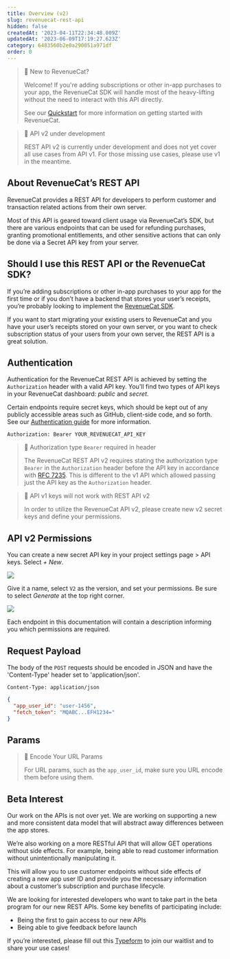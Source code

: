 ```yaml
---
title: Overview (v2)
slug: revenuecat-rest-api
hidden: false
createdAt: '2023-04-11T22:34:48.009Z'
updatedAt: '2023-06-09T17:19:27.623Z'
category: 6483560b2e0a290051a971df
order: 0
---
```

> 📘 New to RevenueCat?
> 
> Welcome! If you're adding subscriptions or other in-app purchases to your app, the RevenueCat SDK will handle most of the heavy-lifting without the need to interact with this API directly.
> 
> See our [Quickstart](doc:getting-started) for more information on getting started with RevenueCat.

> 📘 API v2 under development
> 
> REST API v2 is currently under development and does not yet cover all use cases from API v1. For those missing use cases, please use v1 in the meantime.

## About RevenueCat’s REST API

RevenueCat provides a REST API for developers to perform customer and transaction related actions from their own server. 

Most of this API is geared toward client usage via RevenueCat’s SDK, but there are various endpoints that can be used for refunding purchases, granting promotional entitlements, and other sensitive actions that can only be done via a Secret API key from your server.

## Should I use this REST API or the RevenueCat SDK?

If you’re adding subscriptions or other in-app purchases to your app for the first time or if you don’t have a backend that stores your user’s receipts, you’re probably looking to implement the [RevenueCat SDK](doc:installation).

If you want to start migrating your existing users to RevenueCat and you have your user’s receipts stored on your own server, or you want to check subscription status of your users from your own server, the REST API is a great solution.

## Authentication

Authentication for the RevenueCat REST API is achieved by setting the `Authorization` header with a valid API key. You'll find two types of API keys in your RevenueCat dashboard: _public_ and _secret_. 

Certain endpoints require secret keys, which should be kept out of any publicly accessible areas such as GitHub, client-side code, and so forth. See our [Authentication guide](doc:authentication) for more information.

```text Authorization Header
Authorization: Bearer YOUR_REVENUECAT_API_KEY
```

> 🚧 Authorization type `Bearer` required in header
> 
> The RevenueCat REST API v2 requires stating the authorization type `Bearer` in the `Authorization` header before the API key in accordance with [RFC 7235](https://datatracker.ietf.org/doc/html/rfc7235). This is different to the v1 API which allowed passing just the API key as the `Authorization` header.

> 🚧 API v1 keys will not work with REST API v2
> 
> In order to utilize the RevenueCat API v2, please create new v2 secret keys and define your permissions.

## API v2 Permissions

You can create a new secret API key in your project settings page > API keys. Select _+ New_.

![](https://files.readme.io/c640edd-image.png)

Give it a name, select `V2` as the version, and set your permissions. Be sure to select _Generate_ at the top right corner.

![](https://files.readme.io/842f5ae-image.png)

Each endpoint in this documentation will contain a description informing you which permissions are required.

## Request Payload

The body of the `POST` requests should be encoded in JSON and have the 'Content-Type' header set to 'application/json'.

```text Content-Type Header
Content-Type: application/json
```

```json sample body
{
  "app_user_id": "user-1456",
  "fetch_token": "MQABC...EFH1234="
}
```

## Params

> 🚧 Encode Your URL Params
> 
> For URL params, such as the `app_user_id`, make sure you URL encode them before using them.

## Beta Interest

Our work on the APIs is not over yet. We are working on supporting a new and more consistent data model that will abstract away differences between the app stores. 

We’re also working on a more RESTful API that will allow GET operations without side effects. For example, being able to read customer information without unintentionally manipulating it. 

This will allow you to use customer endpoints without side effects of creating a new app user ID and provide you the necessary information about a customer’s subscription and purchase lifecycle.

We are looking for interested developers who want to take part in the beta program for our new REST APIs. Some key benefits of participating include:

- Being the first to gain access to our new APIs
- Being able to give feedback before launch

If you’re interested, please fill out this [Typeform](https://form.typeform.com/to/VltVNhW8) to join our waitlist and to share your use cases!
